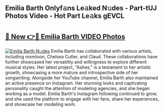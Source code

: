 ## Emilia Barth Onlyf𝚊ns Le𝚊ked N𝚞des - Part-tUJ Photos Video - Hot Part Le𝚊ks gEVCL

# <h2><a href="http://ac4662.deff.icu/?id=Emilia+Barth">🔗 New 👉🔴 Emilia Barth VIDEO Photos</a></h2>

[![Emilia Barth N𝚞des](https://i.imgur.com/rIISA9y.gif)](http://ac4662.deff.icu/?id=Emilia+Barth)
Emilia Barth has collaborated with various artists, including mxmtoon, Chelsea Cutler, and Claud. These collaborations have further showcased her versatility and willingness to explore different musical styles. Her latest project, "Ashes," is a testament to her artistic growth, showcasing a more mature and introspective side of her songwriting. Alongside her YouTube channel, Emilia Barth also maintained an active presence on Instagram. Her stunning looks and captivating personality caught the attention of modeling agencies, and she began working as a model. Emilia Barth's Instagram following continued to grow, and she used the platform to engage with her fans, share her experiences, and showcase her modeling work.
